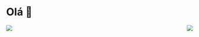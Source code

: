 <h1>Olá 👋</h1>
<div width="90%">
    <img align="left" src="https://github-readme-stats.vercel.app/api/top-langs/?username=perigorvladimir&layout=compact" style"margin-left:4%"/>
    <img align="right" src="https://skillicons.dev/icons?i=java,spring,ts,vue,postgres,gitlab&perline=2&theme=light" />
</div>

